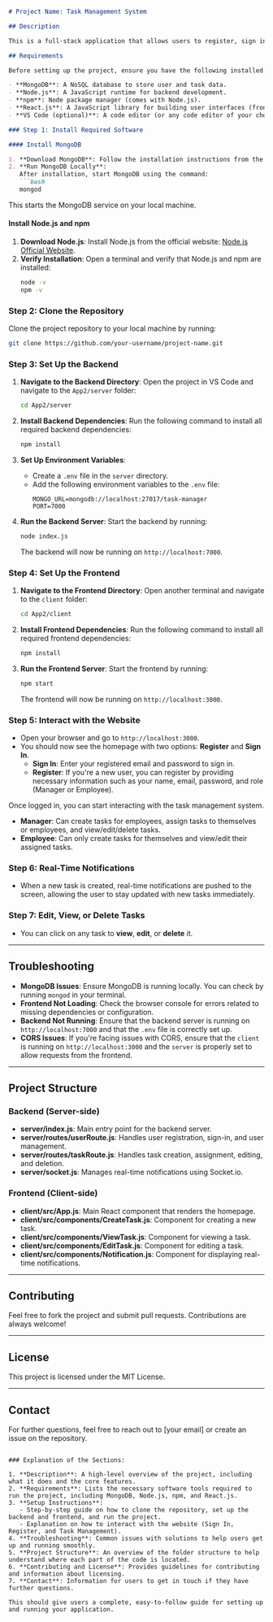 
```markdown
# Project Name: Task Management System

## Description

This is a full-stack application that allows users to register, sign in, create tasks, and interact with them in real-time. The backend is built using Node.js, Express, and MongoDB, while the frontend uses React.js for a smooth user interface. The system supports roles such as Manager and Employee, with different permissions for creating, editing, and viewing tasks.

## Requirements

Before setting up the project, ensure you have the following installed:

- **MongoDB**: A NoSQL database to store user and task data.
- **Node.js**: A JavaScript runtime for backend development.
- **npm**: Node package manager (comes with Node.js).
- **React.js**: A JavaScript library for building user interfaces (frontend).
- **VS Code (optional)**: A code editor (or any code editor of your choice).

### Step 1: Install Required Software

#### Install MongoDB

1. **Download MongoDB**: Follow the installation instructions from the official website: [MongoDB Download](https://www.mongodb.com/try/download/community).
2. **Run MongoDB Locally**:
   After installation, start MongoDB using the command:
   ```bash
   mongod
   ```
   This starts the MongoDB service on your local machine.

#### Install Node.js and npm

1. **Download Node.js**: Install Node.js from the official website: [Node.js Official Website](https://nodejs.org/).
2. **Verify Installation**: Open a terminal and verify that Node.js and npm are installed:
   ```bash
   node -v
   npm -v
   ```

### Step 2: Clone the Repository

Clone the project repository to your local machine by running:
```bash
git clone https://github.com/your-username/project-name.git
```

### Step 3: Set Up the Backend

1. **Navigate to the Backend Directory**:
   Open the project in VS Code and navigate to the `App2/server` folder:
   ```bash
   cd App2/server
   ```

2. **Install Backend Dependencies**:
   Run the following command to install all required backend dependencies:
   ```bash
   npm install
   ```

3. **Set Up Environment Variables**:
   - Create a `.env` file in the `server` directory.
   - Add the following environment variables to the `.env` file:
     ```
     MONGO_URL=mongodb://localhost:27017/task-manager
     PORT=7000
     ```

4. **Run the Backend Server**:
   Start the backend by running:
   ```bash
   node index.js
   ```

   The backend will now be running on `http://localhost:7000`.

### Step 4: Set Up the Frontend

1. **Navigate to the Frontend Directory**:
   Open another terminal and navigate to the `client` folder:
   ```bash
   cd App2/client
   ```

2. **Install Frontend Dependencies**:
   Run the following command to install all required frontend dependencies:
   ```bash
   npm install
   ```

3. **Run the Frontend Server**:
   Start the frontend by running:
   ```bash
   npm start
   ```

   The frontend will now be running on `http://localhost:3000`.

### Step 5: Interact with the Website

- Open your browser and go to `http://localhost:3000`.
- You should now see the homepage with two options: **Register** and **Sign In**.
  - **Sign In**: Enter your registered email and password to sign in.
  - **Register**: If you're a new user, you can register by providing necessary information such as your name, email, password, and role (Manager or Employee).
  
Once logged in, you can start interacting with the task management system.

- **Manager**: Can create tasks for employees, assign tasks to themselves or employees, and view/edit/delete tasks.
- **Employee**: Can only create tasks for themselves and view/edit their assigned tasks.

### Step 6: Real-Time Notifications

- When a new task is created, real-time notifications are pushed to the screen, allowing the user to stay updated with new tasks immediately.

### Step 7: Edit, View, or Delete Tasks

- You can click on any task to **view**, **edit**, or **delete** it.

---

## Troubleshooting

- **MongoDB Issues**: Ensure MongoDB is running locally. You can check by running `mongod` in your terminal.
- **Frontend Not Loading**: Check the browser console for errors related to missing dependencies or configuration.
- **Backend Not Running**: Ensure that the backend server is running on `http://localhost:7000` and that the `.env` file is correctly set up.
- **CORS Issues**: If you're facing issues with CORS, ensure that the `client` is running on `http://localhost:3000` and the `server` is properly set to allow requests from the frontend.

---

## Project Structure

### Backend (Server-side)
- **server/index.js**: Main entry point for the backend server.
- **server/routes/userRoute.js**: Handles user registration, sign-in, and user management.
- **server/routes/taskRoute.js**: Handles task creation, assignment, editing, and deletion.
- **server/socket.js**: Manages real-time notifications using Socket.io.

### Frontend (Client-side)
- **client/src/App.js**: Main React component that renders the homepage.
- **client/src/components/CreateTask.js**: Component for creating a new task.
- **client/src/components/ViewTask.js**: Component for viewing a task.
- **client/src/components/EditTask.js**: Component for editing a task.
- **client/src/components/Notification.js**: Component for displaying real-time notifications.

---

## Contributing

Feel free to fork the project and submit pull requests. Contributions are always welcome!

---

## License

This project is licensed under the MIT License.

---

## Contact

For further questions, feel free to reach out to [your email] or create an issue on the repository.

```

### Explanation of the Sections:

1. **Description**: A high-level overview of the project, including what it does and the core features.
2. **Requirements**: Lists the necessary software tools required to run the project, including MongoDB, Node.js, npm, and React.js.
3. **Setup Instructions**:
   - Step-by-step guide on how to clone the repository, set up the backend and frontend, and run the project.
   - Explanation on how to interact with the website (Sign In, Register, and Task Management).
4. **Troubleshooting**: Common issues with solutions to help users get up and running smoothly.
5. **Project Structure**: An overview of the folder structure to help understand where each part of the code is located.
6. **Contributing and License**: Provides guidelines for contributing and information about licensing.
7. **Contact**: Information for users to get in touch if they have further questions.

This should give users a complete, easy-to-follow guide for setting up and running your application.
